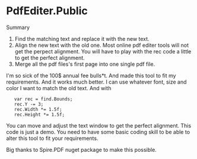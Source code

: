 # PdfEditer.Public
Summary
1. Find the matching text and replace it with the new text.
2. Align the new text with the old one. Most online pdf editer tools will not get the perpect alignment. You will have to play with the rec code a little to get the perfect alignment.
3. Merge all the pdf files's first page into one single pdf file.

I'm so sick of the 100$ annual fee bulls*t. And made this tool to fit my requirements. And it works much better.
I can use whatever font, size and color I want to match the old text. And with 
```
   var rec = find.Bounds;
   rec.Y -= 3;
   rec.Width *= 1.5f;
   rec.Height *= 1.5f;
```
You can move and adjust the text window to get the perfect alignment.
This code is just a demo. You need to have some basic coding skill to be able to alter this tool to fit your requirements.

Big thanks to Spire.PDF nuget package to make this possible.
